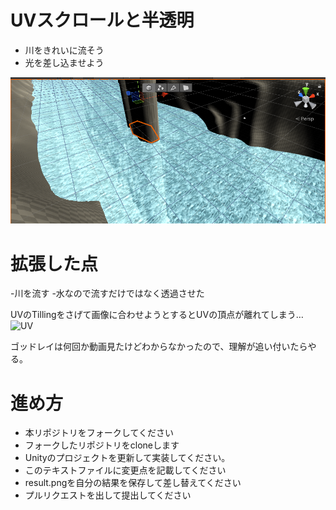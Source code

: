 # UVスクロールと半透明

* 川をきれいに流そう
* 光を差し込ませよう

![結果画像](result.png)

# 拡張した点

-川を流す
-水なので流すだけではなく透過させた

UVのTillingをさげて画像に合わせようとするとUVの頂点が離れてしまう…
![UV](https://user-images.githubusercontent.com/38420405/99187384-af551380-2799-11eb-8d30-04d0f99e9edd.png)

ゴッドレイは何回か動画見たけどわからなかったので、理解が追い付いたらやる。
# 進め方

- 本リポジトリをフォークしてください
- フォークしたリポジトリをcloneします
- Unityのプロジェクトを更新して実装してください。
- このテキストファイルに変更点を記載してください
- result.pngを自分の結果を保存して差し替えてください
- プルリクエストを出して提出してください
